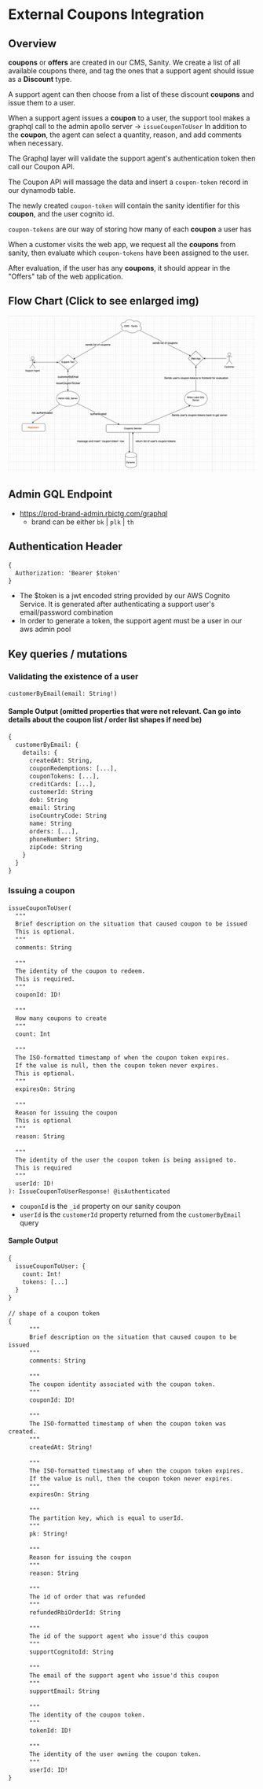 # External Coupons Integration

## Overview

**coupons** or **offers** are created in our CMS, Sanity. We create a list of all available coupons there, and tag the ones that a support agent should issue as a **Discount** type.

A support agent can then choose from a list of these discount **coupons** and issue them to a user.

When a support agent issues a **coupon** to a user, the support tool makes a graphql call to the admin apollo server -> `issueCouponToUser`
In addition to the **coupon**, the agent can select a quantity, reason, and add comments when necessary.

The Graphql layer will validate the support agent's authentication token then call our Coupon API.

The Coupon API will massage the data and insert a `coupon-token` record in our dynamodb table.

The newly created `coupon-token` will contain the sanity identifier for this **coupon**, and the user cognito id.

`coupon-tokens` are our way of storing how many of each **coupon** a user has

When a customer visits the web app, we request all the **coupons** from sanity, then evaluate which `coupon-tokens` have been assigned to the user.

After evaluation, if the user has any **coupons**, it should appear in the "Offers" tab of the web application.

## Flow Chart (Click to see enlarged img)

![](flow-chart.png)

## Admin GQL Endpoint

- https://prod-brand-admin.rbictg.com/graphql
  - brand can be either `bk` | `plk` | `th`

## Authentication Header

```
{
  Authorization: 'Bearer $token'
}
```

- The \$token is a jwt encoded string provided by our AWS Cognito Service. It is generated after authenticating a support user's email/password combination
- In order to generate a token, the support agent must be a user in our aws admin pool

## Key queries / mutations

### Validating the existence of a user

```
customerByEmail(email: String!)
```

#### Sample Output (omitted properties that were not relevant. Can go into details about the coupon list / order list shapes if need be)

```
{
  customerByEmail: {
    details: {
      createdAt: String,
      couponRedemptions: [...],
      couponTokens: [...],
      creditCards: [...],
      customerId: String
      dob: String
      email: String
      isoCountryCode: String
      name: String
      orders: [...],
      phoneNumber: String,
      zipCode: String
    }
  }
}
```

### Issuing a coupon

```
issueCouponToUser(
  """
  Brief description on the situation that caused coupon to be issued
  This is optional.
  """
  comments: String

  """
  The identity of the coupon to redeem.
  This is required.
  """
  couponId: ID!

  """
  How many coupons to create
  """
  count: Int

  """
  The ISO-formatted timestamp of when the coupon token expires.
  If the value is null, then the coupon token never expires.
  This is optional.
  """
  expiresOn: String

  """
  Reason for issuing the coupon
  This is optional
  """
  reason: String

  """
  The identity of the user the coupon token is being assigned to.
  This is required
  """
  userId: ID!
): IssueCouponToUserResponse! @isAuthenticated
```

- `couponId` is the `_id` property on our sanity coupon
- `userId` is the `customerId` property returned from the `customerByEmail` query

#### Sample Output

```
{
  issueCouponToUser: {
    count: Int!
    tokens: [...]
  }
}

// shape of a coupon token
{
      """
      Brief description on the situation that caused coupon to be issued
      """
      comments: String

      """
      The coupon identity associated with the coupon token.
      """
      couponId: ID!

      """
      The ISO-formatted timestamp of when the coupon token was created.
      """
      createdAt: String!

      """
      The ISO-formatted timestamp of when the coupon token expires.
      If the value is null, then the coupon token never expires.
      """
      expiresOn: String

      """
      The partition key, which is equal to userId.
      """
      pk: String!

      """
      Reason for issuing the coupon
      """
      reason: String

      """
      The id of order that was refunded
      """
      refundedRbiOrderId: String

      """
      The id of the support agent who issue'd this coupon
      """
      supportCognitoId: String

      """
      The email of the support agent who issue'd this coupon
      """
      supportEmail: String

      """
      The identity of the coupon token.
      """
      tokenId: ID!

      """
      The identity of the user owning the coupon token.
      """
      userId: ID!
}
```
